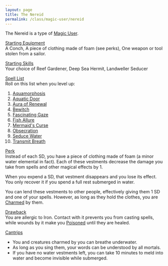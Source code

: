 ```yaml
---
layout: page
title: The Nereid
permalink: /class/magic-user/nereid
---
```


The Nereid is a type of [Magic User](/class/magic-user).

<ins>Starting Equipment</ins><br>
A Conch, A piece of clothing made of foam (see perks), One weapon or tool stolen from a sailor.

<ins>Starting Skills</ins><br>
Your choice of Reef Gardener, Deep Sea Hermit, Landweller Seducer

<ins>Spell List</ins><br>
Roll on this list when you level up:
1. [Aquamorphosis](https://saltygoo.github.io/2020/11/13/elementamorphosis/)
1. [Aquatic Door](https://saltygoo.github.io/2020/11/13/aquatic-door/)
1. [Aura of Renewal](https://saltygoo.github.io/2020/11/13/aura-of-renewal/)
1. [Bewitch](https://saltygoo.github.io/2020/11/13/bewitch/)
1. [Fascinating Gaze](https://saltygoo.github.io/2020/11/13/fascinating-gaze/)
1. [Fish Allure](https://saltygoo.github.io/2020/11/12/animal-allure/)
1. [Mermaid's Curse](https://saltygoo.github.io/2020/11/13/mermaids-curse/)
1. [Obsecration](https://saltygoo.github.io/2020/11/13/obsecration/)
1. [Seduce Water](https://saltygoo.github.io/2020/11/13/seduce-water/)
1. [Transmit Breath](https://saltygoo.github.io/2020/11/13/transmit-breath/)

<ins>Perk</ins><br>
Instead of each SD, you have a piece of clothing made of foam (a minor water elemental in fact). Each of these vestments decrease the damage you take from spells and other magical effects by 1.

When you expend a SD, that vestment disappears and you lose its effect. You only recover it if you spend a full rest submerged in water.

You can lend these vestments to other people, effectively giving them 1 SD and one of your spells. However, as long as they hold the clothes, you are [Charmed](https://saltygoo.github.io/2020/11/10/extra-rules/#conditions) by them.

<ins>Drawback</ins><br>
You are allergic to Iron. Contact with it prevents you from casting spells, while wounds by it make you [Poisoned](https://saltygoo.github.io/2020/11/10/extra-rules/#conditions) until they are healed.

<ins>Cantrips</ins>
- You and creatures charmed by you can breathe underwater.
- As long as you sing them, your words can be understood by all mortals.
- If you have no water vestments left, you can take 10 minutes to meld into water and become invisible while submerged.
